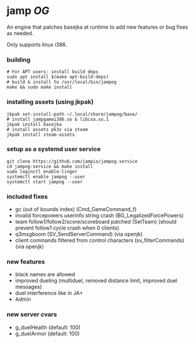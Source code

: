 # jamp _*OG*_
An engine that patches basejka at runtime to add new features or bug fixes as needed.

Only supports linux i386.

### building
```shell
# For APT users: install build deps
sudo apt install $(make apt-build-deps)
# build & install to /usr/local/bin/jampog
make && sudo make install
```

### installing assets (using jkpak)
```shell
jkpak set-install-path ~/.local/share/jampog/base/
# install jampgamei386.so & libcxa.so.1
jkpak install basejka
# install assets pk3s via steam
jkpak install steam-assets
```

### setup as a systemd user service
```shell
git clone https://github.com/jampio/jampog-service
cd jampog-service && make install
sudo loginctl enable-linger
systemctl enable jampog --user
systemctl start jampog --user
```

### included fixes
* gc (out of bounds index) (Cmd_GameCommand_f)
* invalid forcepowers userinfo string crash (BG_LegalizedForcePowers)
* team follow1/follow2/score/scoreboard patched (SetTeam) (should prevent follow1 cycle crash when 0 clients)
* q3msgboom (SV_SendServerCommand) (via openjk)
* client commands filtered from control characters (sv_filterCommands) (via openjk)

### new features
* black names are allowed
* improved dueling (multiduel, removed distance limit, improved duel messages)
* duel interference like in JA+
* Admin

### new server cvars
* g_duelHealth (default: 100)
* g_duelArmor (default: 100)
